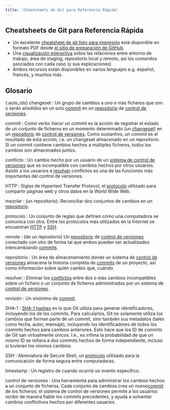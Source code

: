 ```yaml
---
title: 'Cheatsheets de Git para Referencia Rápida'
---
```


## Cheatsheets de Git para Referencia Rápida

- Un excelente [cheatsheet de git listo para impresión](https://services.github.com/on-demand/downloads/github-git-cheat-sheet.pdf) está disponible en formato PDF desde
  [el sitio de preparación de GitHub](https://services.github.com/resources/).
- Una [visualización interactiva](https://ndpsoftware.com/git-cheatsheet.html)
  sobre las relaciones entre entorno de trabajo, área de staging, repositorio local y remoto, así los comandos asociados con cada caso (y sus explicaciones)
- Ambos recursos están disponibles en varios lenguajes e.g. español, francés, y muchos más.

## Glosario

{:auto\_ids}
changeset
:   Un grupo de cambios a uno o más ficheros que son o serán añadidos
en un solo [commit](#commit) en un [repositorio](#repositorio)
de [control de versiones](#control-de-versiones).

commit
:   Como verbo *hacer un commit* es la acción de registrar el estado
de un conjunto de ficheros en un momento determinado (un [changeset](#changeset))
en un [repositorio](#repositorio) de [control de versiones](#control-de-versiones). Como sustantivo,
*un commit* es el resultado de esta acción, i.e. un changeset almacenado en un repositorio.
Si un commit contiene cambios hechos a múltiples ficheros,
todos los cambios son almacenados juntos.

conflicto
:   Un cambio hecho por un usuario de un [sistema de control de versiones](#control-de-versiones)
que es incompatible con cambios hechos por otros usuarios.
Asistir a los usuarios a [resolver](#resolver) conflictos
es una de las funciones más importantes del control de versiones.

HTTP
:   Siglas de Hypertext Transfer Protocol, el [protocolo](#protocolo) utilizado para compartir páginas web y otros datos
en la World Wide Web.

mezclar
:   (un repositorio): Reconciliar dos conjuntos de cambios en un
[repositorio](#repositorio).

protocolo
:   Un conjunto de reglas que definen cómo una computadora se comunica con otra.
Entre los protocolos más utilizados en la Internet se encuentran [HTTP](#http) y [SSH](#ssh).

remote
:   (de un repositorio) Un [repositorio](#repositorio) de [control de versiones](#control-de-versiones) conectado con otro
de forma tal que ambos pueden ser actualizados intercambiando [commits](#commit).

repositorio
:   Un área de almacenamiento donde un sistema de [control de versiones](#control-de-versiones)
almacena la historia completa de [commits](#commit) de un proyecto, así como información
sobre quién cambio qué, cuándo.

resolver
:   Eliminar los [conflictos](#conflicto) entre dos o más cambios incompatibles sobre un fichero o un conjunto de ficheros
administrados por un sistema de [control de versiones](#control-de-versiones).

revisión
:   Un sinónimo de [commit](#commit).

SHA-1
:   [SHA-1 hashes](https://en.wikipedia.org/wiki/SHA-1) es lo que Git utiliza para generar identificadores, incluyendo los de los commits.
Para calcularlos, Git no solamente utiliza los cambios que forman parte de un commit, sino también sus metadatos (tales como fecha, autor,
mensaje), incluyendo los identificadores de todos los commits hechos para cambios anteriores. Esto hace que los ID de commits de Git san virtualmente únicos.
I.e., es ínfima la probabilidad de que un mismo ID se refiera a dos commits hechos de forma independiente, incluso si tuvieran los mismos cambios.

SSH
:   Abreviatura de Secure Shell, un [protocolo](#protocolo) utilizado para la comunicación de forma segura entre computadoras.

timestamp
:   Un registro de cuando ocurrió un evento específico.

control de versiones
:   Una herramienta para administrar los cambios hechos a un conjunto de ficheros.
Cada conjunto de cambios crea un nuevo[commit](#commit) de los ficheros;
el sistema de control de versiones permite a los usuarios recibir de manera fiable los commits precedentes,
y ayuda a solventar cambios conflictivos hechos por diferentes usuarios.


